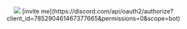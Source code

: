 
<p align="center">
  <img src="https://cdn.discordapp.com/attachments/682711834892959816/804968313385123850/output.gif" />
  [invite me](https://discord.com/api/oauth2/authorize?client_id=785290461467377665&permissions=0&scope=bot)
</p>
